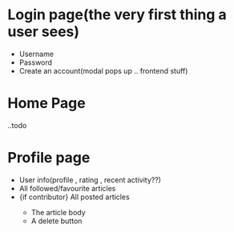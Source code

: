 # Login page(the very first thing a user sees)

<ul>
  <li>Username</li>
  <li>Password</li>
  <li>Create an account(modal pops up .. frontend stuff)</li>
</ul>


# Home Page
..todo


# Profile page

<ul>
  <li>User info(profile , rating , recent activity??)</li>
  <li>All followed/favourite articles</li>
  <li>{if contributor} All posted articles</li>
  <ul>
    <li>The article body</li>
    <li>A delete button</li>
  </ul>
  
</ul>
